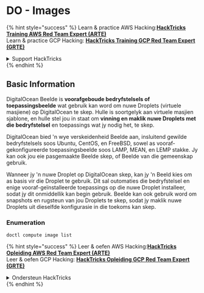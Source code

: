 # DO - Images

{% hint style="success" %}
Learn & practice AWS Hacking:<img src="../../../.gitbook/assets/image (1).png" alt="" data-size="line">[**HackTricks Training AWS Red Team Expert (ARTE)**](https://training.hacktricks.xyz/courses/arte)<img src="../../../.gitbook/assets/image (1).png" alt="" data-size="line">\
Learn & practice GCP Hacking: <img src="../../../.gitbook/assets/image (2).png" alt="" data-size="line">[**HackTricks Training GCP Red Team Expert (GRTE)**<img src="../../../.gitbook/assets/image (2).png" alt="" data-size="line">](https://training.hacktricks.xyz/courses/grte)

<details>

<summary>Support HackTricks</summary>

* Check the [**subscription plans**](https://github.com/sponsors/carlospolop)!
* **Join the** 💬 [**Discord group**](https://discord.gg/hRep4RUj7f) or the [**telegram group**](https://t.me/peass) or **follow** us on **Twitter** 🐦 [**@hacktricks\_live**](https://twitter.com/hacktricks\_live)**.**
* **Share hacking tricks by submitting PRs to the** [**HackTricks**](https://github.com/carlospolop/hacktricks) and [**HackTricks Cloud**](https://github.com/carlospolop/hacktricks-cloud) github repos.

</details>
{% endhint %}

## Basic Information

DigitalOcean Beelde is **voorafgeboude bedryfstelsels of toepassingsbeelde** wat gebruik kan word om nuwe Droplets (virtuele masjiene) op DigitalOcean te skep. Hulle is soortgelyk aan virtuele masjien sjablone, en hulle stel jou in staat om **vinning en maklik nuwe Droplets met die bedryfstelsel** en toepassings wat jy nodig het, te skep.

DigitalOcean bied 'n wye verskeidenheid Beelde aan, insluitend gewilde bedryfstelsels soos Ubuntu, CentOS, en FreeBSD, sowel as vooraf-gekonfigureerde toepassingsbeelde soos LAMP, MEAN, en LEMP stakke. Jy kan ook jou eie pasgemaakte Beelde skep, of Beelde van die gemeenskap gebruik.

Wanneer jy 'n nuwe Droplet op DigitalOcean skep, kan jy 'n Beeld kies om as basis vir die Droplet te gebruik. Dit sal outomaties die bedryfstelsel en enige vooraf-geïnstalleerde toepassings op die nuwe Droplet installeer, sodat jy dit onmiddellik kan begin gebruik. Beelde kan ook gebruik word om snapshots en rugsteun van jou Droplets te skep, sodat jy maklik nuwe Droplets uit dieselfde konfigurasie in die toekoms kan skep.

### Enumeration
```
doctl compute image list
```
{% hint style="success" %}
Leer & oefen AWS Hacking:<img src="../../../.gitbook/assets/image (1).png" alt="" data-size="line">[**HackTricks Opleiding AWS Red Team Expert (ARTE)**](https://training.hacktricks.xyz/courses/arte)<img src="../../../.gitbook/assets/image (1).png" alt="" data-size="line">\
Leer & oefen GCP Hacking: <img src="../../../.gitbook/assets/image (2).png" alt="" data-size="line">[**HackTricks Opleiding GCP Red Team Expert (GRTE)**<img src="../../../.gitbook/assets/image (2).png" alt="" data-size="line">](https://training.hacktricks.xyz/courses/grte)

<details>

<summary>Ondersteun HackTricks</summary>

* Kyk na die [**subskripsie planne**](https://github.com/sponsors/carlospolop)!
* **Sluit aan by die** 💬 [**Discord groep**](https://discord.gg/hRep4RUj7f) of die [**telegram groep**](https://t.me/peass) of **volg** ons op **Twitter** 🐦 [**@hacktricks\_live**](https://twitter.com/hacktricks\_live)**.**
* **Deel hacking truuks deur PRs in te dien na die** [**HackTricks**](https://github.com/carlospolop/hacktricks) en [**HackTricks Cloud**](https://github.com/carlospolop/hacktricks-cloud) github repos.

</details>
{% endhint %}
